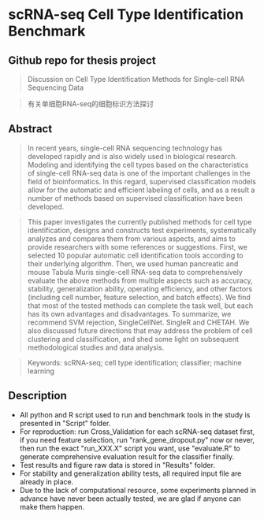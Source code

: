 # scRNA-seq Cell Type Identification Benchmark
## Github repo for thesis project 
> Discussion on Cell Type Identification Methods for Single-cell RNA Sequencing Data 

> 有关单细胞RNA-seq的细胞标识方法探讨

## Abstract
>In recent years, single-cell RNA sequencing technology has developed rapidly and is also widely used in biological research. Modeling and identifying the cell types based on the characteristics of single-cell RNA-seq data is one of the important challenges in the field of bioinformatics. In this regard, supervised classification models allow for the automatic and efficient labeling of cells, and as a result a number of methods based on supervised classification have been developed. 

>This paper investigates the currently published methods for cell type identification, designs and constructs test experiments, systematically analyzes and compares them from various aspects, and aims to provide researchers with some references or suggestions. First, we selected 10 popular automatic cell identification tools according to their underlying algorithm. Then, we used human pancreatic and mouse Tabula Muris single-cell RNA-seq data to comprehensively evaluate the above methods from multiple aspects such as accuracy, stability, generalization ability, operating efficiency, and other factors (including cell number, feature selection, and batch effects). We find that most of the tested methods can complete the task well, but each has its own advantages and disadvantages. To summarize, we recommend SVM rejection, SingleCellNet. SingleR and CHETAH. We also discussed future directions that may address the problem of cell clustering and classification, and shed some light on subsequent methodological studies and data analysis. 

>Keywords: scRNA-seq; cell type identification; classifier; machine learning 

## Description
- All python and R script used to run and benchmark tools in the study is presented in "Script" folder.
- For reproduction: run Cross\_Validation for each scRNA-seq dataset first, if you need feature selection, run "rank\_gene\_dropout.py" now or never, then run the exact "run_XXX.X" script you want, use "evaluate.R" to generate comprehensive evaluation result for the classifier finally.
- Test results and figure raw data is stored in "Results" folder.
- For stability and generalization ability tests, all required input file are already in place.
- Due to the lack of computational resource, some experiments planned in advance have never been actually tested, we are glad if anyone can make them happen. 

